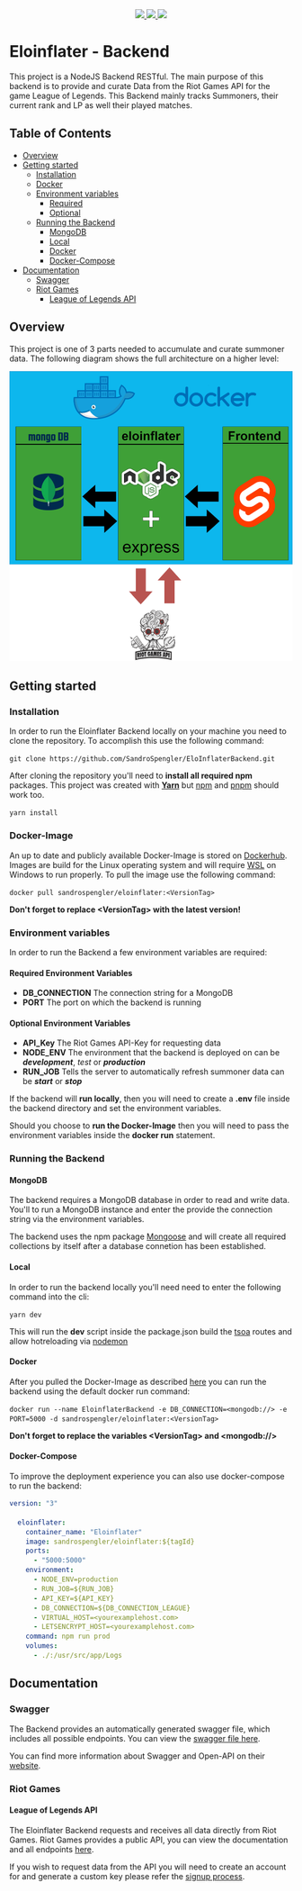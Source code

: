 <div align='center'>
  <a href='https://eloinflater.axfert.com'>
    <img src='https://tinyurl.com/BackendLogo'>
  </a>
  <a href='https://eloinflater.axfert.com/swagger/'>
    <img src='https://img.shields.io/badge/Docs-Swagger-green?logo=swagger'>
  </a>
  <a href='https://eloinflaterinstance.azurewebsites.net/'>
    <img src='https://tinyurl.com/AzureShield'>
  </a>
</div>

# **Eloinflater - Backend**

This project is a NodeJS Backend RESTful. The main purpose of this backend is to provide and curate Data from the Riot Games API for the game League of Legends. This Backend mainly tracks Summoners, their current rank and LP as well their played matches.

## Table of Contents

- [Overview](#Overview)
- [Getting started](#Getting-started)
  - [Installation](#Installation)
  - [Docker](#Docker-Image)
  - [Environment variables](#Environment-variables)
    - [Required](#Required-Environment-Variables)
    - [Optional](#Optional-Environment-Variables)
  - [Running the Backend](#Running-the-Backend)
    - [MongoDB](#MongoDB)
    - [Local](#Local)
    - [Docker](#Docker)
    - [Docker-Compose](#Docker-Compose)
- [Documentation](#Documentation)
  - [Swagger](#Swagger)
  - [Riot Games](#Riot-Games)
    - [League of Legends API](#League-of-Legends-API)

## Overview

This project is one of 3 parts needed to accumulate and curate summoner data. The following diagram shows the full architecture on a higher level:

![Alt text](pictures/EloinflaterOverview.png)

## Getting started

### Installation

In order to run the Eloinflater Backend locally on your machine you need to clone the repository. To accomplish this use the following command:

`git clone https://github.com/SandroSpengler/EloInflaterBackend.git`

After cloning the repository you'll need to **install all required npm** packages. This project was created with [**Yarn**](https://classic.yarnpkg.com/lang/en/docs/install/#windows-stable) but [npm](https://docs.npmjs.com/cli/v6/commands/npm-install) and [pnpm](https://pnpm.io/installation) should work too.

`yarn install`

### Docker-Image

An up to date and publicly available Docker-Image is stored on [Dockerhub](https://hub.docker.com/r/sandrospengler/eloinflater/tags). Images are build for the Linux operating system and will require [WSL](https://learn.microsoft.com/en-us/windows/wsl/install) on Windows to run properly. To pull the image use the following command:

`docker pull sandrospengler/eloinflater:<VersionTag>`

**Don't forget to replace \<VersionTag> with the latest version!**

### Environment variables

In order to run the Backend a few environment variables are required:

#### Required Environment Variables

- **DB_CONNECTION**
  The connection string for a MongoDB
- **PORT**
  The port on which the backend is running

#### Optional Environment Variables

- **API_Key**
  The Riot Games API-Key for requesting data
- **NODE_ENV**
  The environment that the backend is deployed on can be **_development_**, _test_ or **_production_**
- **RUN_JOB**
  Tells the server to automatically refresh summoner data can be **_start_** or **_stop_**

If the backend will **run locally**, then you will need to create a **.env** file inside the backend directory and set the environment variables.

Should you choose to **run the Docker-Image** then you will need to pass the environment variables inside the **docker run** statement.

### Running the Backend

#### MongoDB

The backend requires a MongoDB database in order to read and write data. You'll to run a MongoDB instance and enter the provide the connection string via the environment variables.

The backend uses the npm package [Mongoose](https://www.npmjs.com/package/mongoose) and will create all required collections by itself after a database connetion has been established.

#### Local

In order to run the backend locally you'll need need to enter the following command into the cli:

`yarn dev`

This will run the **dev** script inside the package.json build the [tsoa](https://tsoa-community.github.io/docs/introduction.html) routes and allow hotreloading via [nodemon](https://www.npmjs.com/package/nodemon)

#### Docker

After you pulled the Docker-Image as described [here](#Docker-Image) you can run the backend using the default docker run command:

`docker run --name EloinflaterBackend -e DB_CONNECTION=<mongodb://> -e PORT=5000 -d sandrospengler/eloinflater:<VersionTag>`

**Don't forget to replace the variables \<VersionTag> and \<mongodb://>**

#### Docker-Compose

To improve the deployment experience you can also use docker-compose to run the backend:

```yaml
version: "3"

  eloinflater:
    container_name: "Eloinflater"
    image: sandrospengler/eloinflater:${tagId}
    ports:
      - "5000:5000"
    environment:
      - NODE_ENV=production
      - RUN_JOB=${RUN_JOB}
      - API_KEY=${API_KEY}
      - DB_CONNECTION=${DB_CONNECTION_LEAGUE}
      - VIRTUAL_HOST=<yourexamplehost.com>
      - LETSENCRYPT_HOST=<yourexamplehost.com>
    command: npm run prod
    volumes:
      - ./:/usr/src/app/Logs
```

## Documentation

### Swagger

The Backend provides an automatically generated swagger file, which includes all possible endpoints. You can view the [swagger file here](https://eloinflater.axfert.com/swagger/).

You can find more information about Swagger and Open-API on their [website](https://swagger.io/docs/specification/2-0/what-is-swagger/).

### Riot Games

#### League of Legends API

The Eloinflater Backend requests and receives all data directly from Riot Games. Riot Games provides a public API, you can view the documentation and all endpoints [here](https://developer.riotgames.com/docs/lol).

If you wish to request data from the API you will need to create an account for and generate a custom key please refer the [signup process](https://developer.riotgames.com/docs/lol#developer-api-policy_registration).
